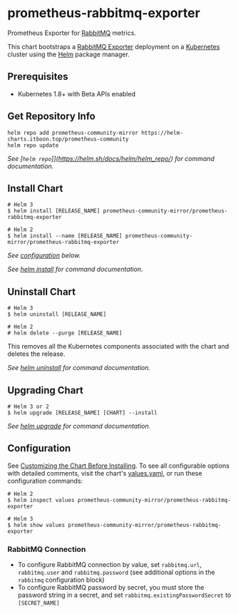 # prometheus-rabbitmq-exporter

Prometheus Exporter for [RabbitMQ](https://www.rabbitmq.com/) metrics.

This chart bootstraps a [RabbitMQ Exporter](https://github.com/kbudde/rabbitmq_exporter) deployment on a [Kubernetes](http://kubernetes.io) cluster using the [Helm](https://helm.sh) package manager.

## Prerequisites

- Kubernetes 1.8+ with Beta APIs enabled

## Get Repository Info

```console
helm repo add prometheus-community-mirror https://helm-charts.itboon.top/prometheus-community
helm repo update
```

_See [`helm repo`]](https://helm.sh/docs/helm/helm_repo/) for command documentation._

## Install Chart

```console
# Helm 3
$ helm install [RELEASE_NAME] prometheus-community-mirror/prometheus-rabbitmq-exporter

# Helm 2
$ helm install --name [RELEASE_NAME] prometheus-community-mirror/prometheus-rabbitmq-exporter
```

_See [configuration](#configuration) below._

_See [helm install](https://helm.sh/docs/helm/helm_install/) for command documentation._

## Uninstall Chart

```console
# Helm 3
$ helm uninstall [RELEASE_NAME]

# Helm 2
# helm delete --purge [RELEASE_NAME]
```

This removes all the Kubernetes components associated with the chart and deletes the release.

_See [helm uninstall](https://helm.sh/docs/helm/helm_uninstall/) for command documentation._

## Upgrading Chart

```console
# Helm 3 or 2
$ helm upgrade [RELEASE_NAME] [CHART] --install
```

_See [helm upgrade](https://helm.sh/docs/helm/helm_upgrade/) for command documentation._

## Configuration

See [Customizing the Chart Before Installing](https://helm.sh/docs/intro/using_helm/#customizing-the-chart-before-installing). To see all configurable options with detailed comments, visit the chart's [values.yaml](./values.yaml), or run these configuration commands:

```console
# Helm 2
$ helm inspect values prometheus-community-mirror/prometheus-rabbitmq-exporter

# Helm 3
$ helm show values prometheus-community-mirror/prometheus-rabbitmq-exporter
```

### RabbitMQ Connection

- To configure RabbitMQ connection by value, set `rabbitmq.url`, `rabbitmq.user` and `rabbitmq.password` (see additional options in the `rabbitmq` configuration block)
- To configure RabbitMQ password by secret, you must store the password string in a secret, and set `rabbitmq.existingPasswordSecret` to `[SECRET_NAME]`
